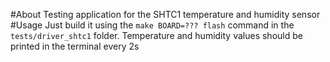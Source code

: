 #About
Testing application for the SHTC1 temperature and humidity sensor
#Usage
Just build it using the `make BOARD=??? flash` command in the `tests/driver_shtc1` folder. Temperature and humidity values should be printed in the terminal every 2s
